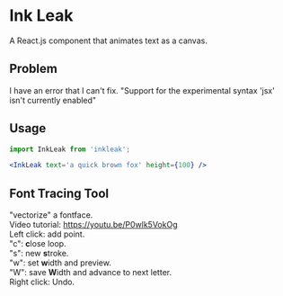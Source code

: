 # Ink Leak
A React.js component that animates text as a canvas.  

## Problem
I have an error that I can't fix. "Support for the experimental syntax 'jsx' isn't currently enabled"  

## Usage
```jsx
import InkLeak from 'inkleak';

<InkLeak text='a quick brown fox' height={100} />
```

## Font Tracing Tool
"vectorize" a fontface.  
Video tutorial: https://youtu.be/P0wlk5VokOg  
Left click: add point.  
"c": **c**lose loop.  
"s": new **s**troke.  
"w": set **w**idth and preview.  
"W": save **W**idth and advance to next letter.  
Right click: Undo.  
